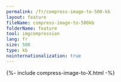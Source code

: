```yaml
---
permalink: /fr/compress-image-to-500-kb
layout: feature
fileName: compress-image-to-500kb
folderName: feature
tool: imgcompression
lang: fr
size: 500
type: kb
nointernationalization: true
---
```

{%- include compress-image-to-X.html -%}
      